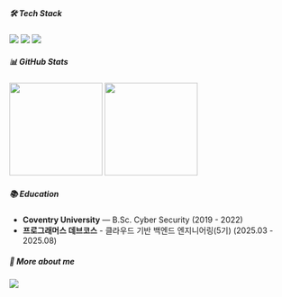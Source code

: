 ##### 🛠 Tech Stack
<p align="left">
  <img src="https://img.shields.io/badge/JAVA-007396?style=flat-square&logo=OpenJDK&logoColor=white"/>
  <img src="https://img.shields.io/badge/Spring%20Boot-6DB33F.svg?&style=flat-square&logo=Spring%20Boot&logoColor=white"/>
  <img src="https://img.shields.io/badge/MySQL-4479A1?style=flat-square&logo=MySQL&logoColor=white"/>
</p>

#####  📊 GitHub Stats
<p align="left">
  <img height="165" src="https://github-readme-stats.vercel.app/api?username=lunarbae628&show_icons=true&theme=transparent" />
  <img height="165" src="https://github-readme-stats.vercel.app/api/top-langs/?username=lunarbae628&layout=compact" />
</p>

#####  📚 Education

 - **Coventry University** — B.Sc. Cyber Security (2019 - 2022)
 - **프로그래머스 데브코스** - 클라우드 기반 백엔드 엔지니어링(5기) (2025.03 - 2025.08)


##### 🔗  More about me
<p align="left">
  <a href="https://velog.io/@tech_bae">
    <img src="https://velog-readme-stats.vercel.app/api/badge?name=tech_bae" />
  </a>
</p>
